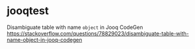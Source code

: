 # jooqtest

Disambiguate table with name `object` in Jooq CodeGen
<br>
https://stackoverflow.com/questions/78829023/disambiguate-table-with-name-object-in-jooq-codegen
